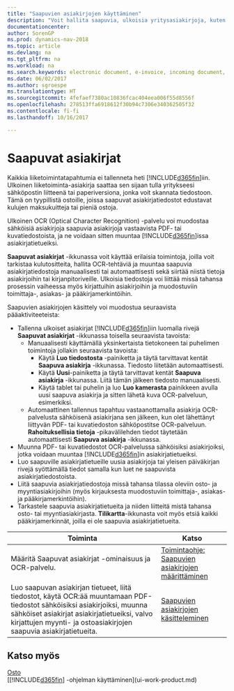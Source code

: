 ```yaml
---
title: "Saapuvien asiakirjojen käyttäminen"
description: "Voit hallita saapuvia, ulkoisia yritysasiakirjoja, kuten maksukuitteja tai PDF-tiedostoja, hallita OCR-tehtäviä ja muuntaa tiedostoja sähköisiksi asiakirjoiksi ja tietueiksi Dynamics NAV -ohjelmassa."
documentationcenter: 
author: SorenGP
ms.prod: dynamics-nav-2018
ms.topic: article
ms.devlang: na
ms.tgt_pltfrm: na
ms.workload: na
ms.search.keywords: electronic document, e-invoice, incoming document, OCR, ecommerce, document exchange, import invoice
ms.date: 06/02/2017
ms.author: sgroespe
ms.translationtype: HT
ms.sourcegitcommit: 4fefaef7380ac10836fcac404eea006f55d8556f
ms.openlocfilehash: 278513ffa6918612f30b94c7306e340362505f32
ms.contentlocale: fi-fi
ms.lasthandoff: 10/16/2017

---
```

# <a name="incoming-documents"></a>Saapuvat asiakirjat
Kaikkia liiketoimintatapahtumia ei tallenneta heti [!INCLUDE[d365fin](includes/d365fin_md.md)]iin. Ulkoinen liiketoiminta-asiakirja saattaa sen sijaan tulla yritykseesi sähköpostin liitteenä tai paperiversiona, jonka voit skannata tiedostoon. Tämä on tyypillistä ostoille, joissa saapuvat asiakirjatiedostot edustavat kulujen maksukuitteja tai pieniä ostoja.

Ulkoinen OCR (Optical Character Recognition) -palvelu voi muodostaa sähköisiä asiakirjoja saapuvia asiakirjoja vastaavista PDF- tai kuvatiedostoista, ja ne voidaan sitten muuntaa [!INCLUDE[d365fin](includes/d365fin_md.md)]issa asiakirjatietueiksi.

**Saapuvat asiakirjat** -ikkunassa voit käyttää erilaisia toimintoja, joilla voit tarkistaa kulutositteita, hallita OCR-tehtäviä ja muuntaa saapuvia asiakirjatiedostoja manuaalisesti tai automaattisesti sekä siirtää niistä tietoja asiakirjoihin tai kirjanpitoriveille. Ulkoisia tiedostoja voi liittää missä tahansa prosessin vaiheessa myös kirjattuihin asiakirjoihin ja muodostuviin toimittaja-, asiakas- ja pääkirjamerkintöihin.

Saapuvien asiakirjojen käsittely voi muodostua seuraavista pääaktiviteeteista:

* Tallenna ulkoiset asiakirjat [!INCLUDE[d365fin](includes/d365fin_md.md)]iin luomalla rivejä **Saapuvat asiakirjat** -ikkunassa toisella seuraavista tavoista:
  * Manuaalisesti käyttämällä yksinkertaista tietokoneen tai puhelimen toimintoja jollakin seuraavista tavoista:
    * Käytä **Luo tiedostosta** -painiketta ja täytä tarvittavat kentät **Saapuva asiakirja** -ikkunassa. Tiedosto liitetään automaattisesti.  
    * Käytä **Uusi**-painiketta ja täytä tarvittavat kentät **Saapuva asiakirja** -ikkunassa. Liitä tämän jälkeen tiedosto manuaalisesti.
    * Käytä tablet tai puhelin ja luo **Luo kamerasta** painikkeen avulla uusi saapuva asiakirja ja sitten lähetä kuva OCR-palveluun, esimerkiksi.
  * Automaattinen tallennus tapahtuu vastaanottamalla asiakirja OCR-palvelusta sähköisenä asiakirjana sen jälkeen, kun olet lähettänyt liittyvän PDF- tai kuvatiedoston sähköpostitse OCR-palveluun. **Rahoituksellisia tietoja** -pikavälilehden tiedot täytetään automaattisesti **Saapuva asiakirja** -ikkunassa.
* Muunna PDF- tai kuvatiedostot OCR-palvelussa sähköisiksi asiakirjoiksi, jotka voidaan muuntaa [!INCLUDE[d365fin](includes/d365fin_md.md)]in asiakirjatietueiksi.
* Luo saapuville asiakirjatietueille uusia asiakirjoja tai yleisen päiväkirjan rivejä syöttämällä tiedot samalla kun luet ne saapuvista asiakirjatiedostoista.
* Liitä saapuvia asiakirjatiedostoja missä tahansa tilassa oleviin osto- ja myyntiasiakirjoihin (myös kirjauksesta muodostuviin toimittaja-, asiakas- ja pääkirjamerkintöihin).
* Tarkastele saapuvia asiakirjatietueita ja niiden liitteitä mistä tahansa osto- tai myyntiasiakirjasta. **Tilikartta**-ikkunasta voit myös etsiä kaikki pääkirjamerkinnät, joilla ei ole saapuvia asiakirjatietueita.

| Toiminta | Katso |
| --- | --- |
| Määritä Saapuvat asiakirjat -ominaisuus ja OCR-palvelu. |[Toimintaohje: Saapuvien asiakirjojen määrittäminen](across-how-setup-income-documents.md) |
| Luo saapuvan asiakirjan tietueet, liitä tiedostot, käytä OCR:ää muuntamaan PDF-tiedostot sähköisiksi asiakirjoiksi, muunna sähköiset asiakirjat asiakirjatietueiksi, valvo kirjattujen myynti- ja ostoasiakirjojen saapuvia asiakirjatietueita. |[Saapuvien asiakirjojen käsitteleminen](across-process-income-documents.md) |

## <a name="see-also"></a>Katso myös
[Osto](purchasing-manage-purchasing.md)  
[[!INCLUDE[d365fin](includes/d365fin_md.md)] -ohjelman käyttäminen](ui-work-product.md)

